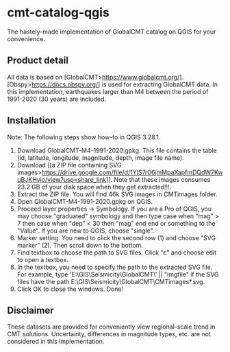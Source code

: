 # cmt-catalog-qgis
The hastely-made implementation of GlobalCMT catalog on QGIS for your convenience.

## Product detail
All data is based on [GlobalCMT>https://www.globalcmt.org/].
[Obspy>https://docs.obspy.org/] is used for extracting GlobalCMT data.
In this implementation, earthquakes larger than M4 between the period of 1991-2020 (30 years) are included.

## Installation
Note: The following steps show how-to in QGIS 3.28.1. 
1. Download GlobalCMT-M4-1991-2020.gpkg. This file contains the table (id, latitude, longitude, magnitude, depth, image file name). 
2. Download [[a ZIP file containing SVG images>https://drive.google.com/file/d/1YIS7r06jmMpaXapfmDQdW7KwuBJKHyio/view?usp=share_link]]. Note that these images consumes 23.2 GB of your disk space when they get extracted!!!.
3. Extract the ZIP file. You will find 46k SVG images in CMTimages folder.
4. Open GlobalCMT-M4-1991-2020.gpkg on QGIS.
5. Proceed layer properties -> Symbology. If you are a Pro of QGIS, you may choose "graduated" symbology and then type case when "mag" > 7 then case when "dep" < 30 then "mag" end end or something to the "Value". If you are new to QGIS, choose "single". 
6. Marker setting. You need to click the second row (1) and choose "SVG marker" (2). Then scroll down to the bottom.
7. Find textbox to choose the path to SVG files. Click "ε" and choose edit to open a textbox.
8. In the textbox, you need to specify the path to the extracted SVG file. For example, type 'E:\\GIS\\Seismicity\\GlobalCMT\\' || "imgfile" if the SVG files have the path E:\GIS\Seismicity\GlobalCMT\CMTimages\*.svg. 
9. Click OK to close the windows. Done!

## Disclaimer
These datasets are provided for conveniently view regional-scale trend in CMT solutions.
Uncertainty, differences in magnitude types, etc. are not considered in this implementation.

